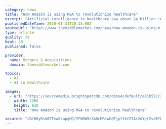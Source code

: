 ```yaml
---
category: news
title: "How Amazon is using M&A to revolutionize healthcare"
excerpt: "Artificial intelligence in healthcare saw about $4 billion in funding across 367 deals in 2019, according to data and research firm CB Insights. Shortly after Amazon announced its purchase of Health Navigator, the company launched Transcribe Medical, a medical transcription service that captures conversations between doctors and patients and ..."
publishedDateTime: 2020-01-31T20:15:00Z
sourceUrl: "https://www.themiddlemarket.com/news/how-amazon-is-using-m-a-to-revolutionize-healthcare"
type: article
quality: 39
heat: 39
published: false

provider:
  name: Mergers & Acquisitions
  domain: themiddlemarket.com

topics:
  - AI
  - AI in Healthcare

images:
  - url: "https://sourcemedia.brightspotcdn.com/dims4/default/e01b55c/2147483647/strip/true/crop/4500x2363+0+318/resize/1200x630!/quality/90/?url=https%3A%2F%2Fsourcemedia.brightspotcdn.com%2F95%2Fce%2F9c51c21b402cbf18dd9adeafdc91%2Fbuysidepillpack.jpg"
    width: 1200
    height: 630
    title: "How Amazon is using M&A to revolutionize healthcare"

secured: "dGfHByRsk07Tew6xapgMJ/YFNDW9rXADcMR+wUQFjplfkY2YA+2nYgf2vd6YQdCNtG3Myefnah0kl8kSbrynQhk2hZQzBBbvTqfhrUiU5JKmNjNfWDLbOMAwCDvzRFUABnvuoKmYFyigocGcyE+Dtq/m+WSGGfQllPow3YzWuC8QshJkRJUkOJb3e7Q3qSgjsWEAXvCR1+QJ72NT3XDHRY9mwUrZz3+HXy/pja7INsJ53XKkIaA7f5wc9Jk1601izMz9crlXiTWW7WtnNFtpqk9zJWz+CpLWmMXC2Ycn/Lrf/euYRF6f2LLUjO4nZhYk;j5zwEs1/lsWelp0Tra9rhg=="
---
```


